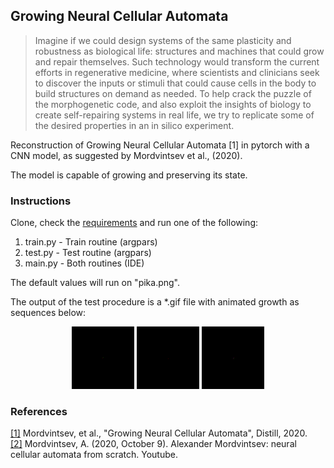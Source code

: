<h2>Growing Neural Cellular Automata</h2>

> Imagine if we could design systems of the same plasticity and robustness as biological life:
> structures and machines that could grow and repair themselves. 
> Such technology would transform the current efforts in regenerative medicine, 
> where scientists and clinicians seek to discover the inputs or stimuli that could cause cells in the body to build structures on demand as needed. 
> To help crack the puzzle of the morphogenetic code, and also exploit the insights of biology to create self-repairing systems in real life,
> we try to replicate some of the desired properties in an in silico experiment.

Reconstruction of Growing Neural Cellular Automata [1] in pytorch with a CNN model, as suggested by Mordvintsev et al., (2020).

The model is capable of growing and preserving its state.

<h3>Instructions</h3>

Clone, check the [requirements](https://github.com/Sergo2020/Neural_Automata_pytorch/blob/master/requirements.txt) and run one of the following:
<ol>
<li>train.py - Train routine (argpars)</li>
<li>test.py - Test routine (argpars)</li>
<li>main.py - Both routines (IDE)</li>
</ol>

The default values will run on "pika.png". 

The output of the test procedure is a *.gif file with animated growth as sequences below:

<p align="center">
  <img src="https://github.com/Sergo2020/Neural_Automata_pytorch/blob/master/results/ra2_alpha_60_gif.gif" width="100" alt="Red Alert 2" />
  <img src="https://github.com/Sergo2020/Neural_Automata_pytorch/blob/master/results/xcom_fix_60_gif.gif" width="100"  alt="X-COM" />
  <img src="https://github.com/Sergo2020/Neural_Automata_pytorch/blob/master/results/mario_alpha_60_gif.gif" width="100"  alt="Mario Bros." />
</p>

<h3>References</h3>

[[1]](https://distill.pub/2020/growing-ca/) Mordvintsev, et al., "Growing Neural Cellular Automata", Distill, 2020.  
[[2]](https://www.youtube.com/watch?v=kA7_LGjen7o&t=1095s&ab_channel=ODSAIGlobalODSAIGlobal) Mordvintsev, A. (2020, October 9). Alexander Mordvintsev: neural cellular automata from scratch. Youtube. 
